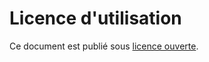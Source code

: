 # Licence d'utilisation

Ce document est publié sous [licence ouverte](https://www.etalab.gouv.fr/licence-ouverte-open-licence).
